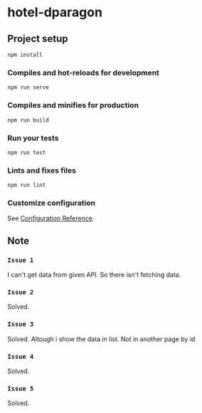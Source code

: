 # hotel-dparagon

## Project setup
```
npm install
```

### Compiles and hot-reloads for development
```
npm run serve
```

### Compiles and minifies for production
```
npm run build
```

### Run your tests
```
npm run test
```

### Lints and fixes files
```
npm run lint
```

### Customize configuration
See [Configuration Reference](https://cli.vuejs.org/config/).


## Note
### `Issue 1`
I can't get data from given API. So there isn't fetching data.

### `Issue 2`
Solved.

### `Issue 3`
Solved. Altough i show the data in list. Not in another page by id

### `Issue 4`
Solved.

### `Issue 5`
Solved.
